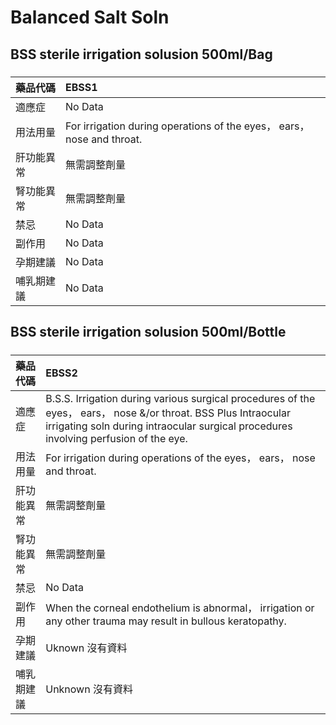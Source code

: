 # Balanced Salt Soln

## BSS sterile irrigation solusion 500ml/Bag

##### 

| 藥品代碼   | EBSS1                                                                  |
|:-----------|:-----------------------------------------------------------------------|
| 適應症     | No Data                                                                |
| 用法用量   | For irrigation during operations of the eyes， ears， nose and throat. |
| 肝功能異常 | 無需調整劑量                                                           |
| 腎功能異常 | 無需調整劑量                                                           |
| 禁忌       | No Data                                                                |
| 副作用     | No Data                                                                |
| 孕期建議   | No Data                                                                |
| 哺乳期建議 | No Data                                                                |

## BSS sterile irrigation solusion 500ml/Bottle

##### 

| 藥品代碼   | EBSS2                                                                                                                                                                                                   |
|:-----------|:--------------------------------------------------------------------------------------------------------------------------------------------------------------------------------------------------------|
| 適應症     | B.S.S. Irrigation during various surgical procedures of the eyes， ears， nose &/or throat. BSS Plus Intraocular irrigating soln during intraocular surgical procedures involving perfusion of the eye. |
| 用法用量   | For irrigation during operations of the eyes， ears， nose and throat.                                                                                                                                  |
| 肝功能異常 | 無需調整劑量                                                                                                                                                                                            |
| 腎功能異常 | 無需調整劑量                                                                                                                                                                                            |
| 禁忌       | No Data                                                                                                                                                                                                 |
| 副作用     | When the corneal endothelium is abnormal， irrigation or any other trauma may result in bullous keratopathy.                                                                                            |
| 孕期建議   | Uknown 沒有資料                                                                                                                                                                                         |
| 哺乳期建議 | Unknown 沒有資料                                                                                                                                                                                        |

